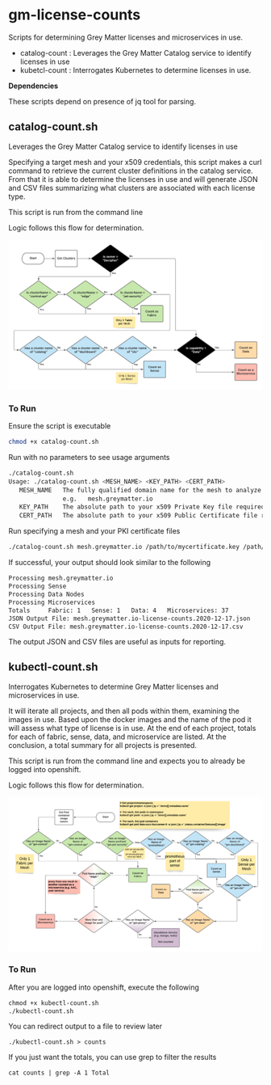 # gm-license-counts

Scripts for determining Grey Matter licenses and microservices in use.

- catalog-count : Leverages the Grey Matter Catalog service to identify licenses in use
- kubetcl-count : Interrogates Kubernetes to determine licenses in use.

__Dependencies__

These scripts depend on presence of jq tool for parsing.

## catalog-count.sh

Leverages the Grey Matter Catalog service to identify licenses in use

Specifying a target mesh and your x509 credentials, this script makes a curl command to retrieve the current cluster definitions in the catalog service.  From that it is able to determine the licenses in use and will generate JSON and CSV files summarizing what clusters are associated with each license type.

This script is run from the command line

Logic follows this flow for determination.

![A flowchart depicting how greymatter license usage is determined with catalog service](/images/license-flow-catalog.png)

### To Run

Ensure the script is executable
```sh
chmod +x catalog-count.sh
```

Run with no parameters to see usage arguments
```sh
./catalog-count.sh 
Usage: ./catalog-count.sh <MESH_NAME> <KEY_PATH> <CERT_PATH>
   MESH_NAME   The fully qualified domain name for the mesh to analyze.
               e.g.   mesh.greymatter.io
   KEY_PATH    The absolute path to your x509 Private Key file required to access the mesh
   CERT_PATH   The absolute path to your x509 Public Certificate file required to access the mesh
```

Run specifying a mesh and your PKI certificate files
```sh
./catalog-count.sh mesh.greymatter.io /path/to/mycertificate.key /path/to/mycertificate.pem
```

If successful, your output should look similar to the following
```
Processing mesh.greymatter.io
Processing Sense
Processing Data Nodes
Processing Microservices
Totals     Fabric: 1   Sense: 1   Data: 4   Microservices: 37
JSON Output File: mesh.greymatter.io-license-counts.2020-12-17.json
CSV Output File: mesh.greymatter.io-license-counts.2020-12-17.csv
```

The output JSON and CSV files are useful as inputs for reporting.

## kubectl-count.sh

Interrogates Kubernetes to determine Grey Matter licenses and microservices in use.

It will iterate all projects, and then all pods within them, examining the images in use.  Based upon the docker images and the name of the pod it will assess what type of license is in use.  At the end of each project, totals for each of fabric, sense, data, and microservice are listed.  At the conclusion, a total summary for all projects is presented.

This script is run from the command line and expects you to already be logged into openshift.

Logic follows this flow for determination.

![A flowchart depicting how greymatter license usage is determined with kubernetes](/images/license-flow-kubectl.png)

### To Run

After you are logged into openshift, execute the following
```
chmod +x kubectl-count.sh
./kubectl-count.sh
```

You can redirect output to a file to review later
```
./kubectl-count.sh > counts
```

If you just want the totals, you can use grep to filter the results
```
cat counts | grep -A 1 Total
```

